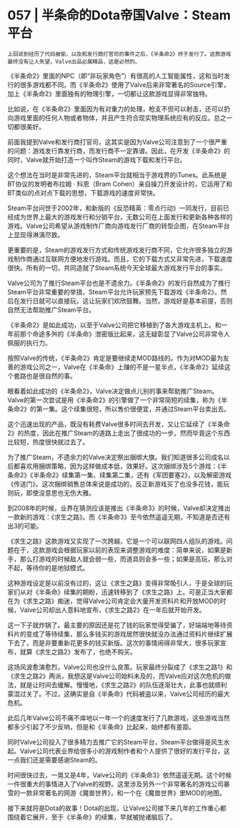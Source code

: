 # 057 | 半条命的Dota帝国Valve：Steam平台

    上回说到经历了代码被偷，以及和发行商打官司的事件之后，《半条命2》终于发行了。这款游戏最终没有让人失望，Valve出品必属精品，这是必然的。

《半条命2》里面的NPC（即“非玩家角色”）有很高的人工智能属性，这和当时发行的很多游戏都不同。而《半条命2》使用了Valve后来非常著名的Source引擎，加上《半条命2》里面独有的物理引擎，一切都让这款游戏显得非常独特。

比如说，在《半条命2》里面因为有对重力的处理，枪支不但可以射击，还可以扔向游戏里面的任何人物或者物体，并且产生符合现实物理系统应有的反应。总之一切都很美好。

前面我提到Valve和发行商打官司，这其实是因为Valve公司注意到了一个很严重的问题：游戏发行靠发行商，而发行商不一定靠谱。因此，在开发《半条命2》的同时，Valve就开始打造一个叫作Steam的游戏下载和发行平台。

这个想法在当时是非常先进的，Steam平台就相当于游戏界的iTunes。此系统是BT协议的发明者布拉姆 · 科恩（Bram Cohen）亲自操刀开发设计的，它运用了和BT类似的点对点下载的思想，下载游戏的速度非常快。

Steam平台问世于2002年，和新版的《反恐精英：零点行动》一同发行，目前已经成为世界上最大的游戏发行和分销平台，无数公司在上面发行和更新各种各样的游戏。Valve公司希望从游戏制作厂商向游戏发行厂商的转型企图，在Steam平台上显现得淋漓尽致。

更重要的是，Steam的游戏发行方式和传统游戏发行商不同，它允许很多独立的游戏制作商通过互联网方便地发行游戏。而且，它的下载方式又非常先进，下载速度很快。所有的一切，共同造就了Steam系统今天全球最大游戏发行平台的事实。

Valve公司为了推行Steam平台也是不遗余力。《半条命2》的发行自然成为了推行Steam平台非常重要的举措，Steam平台允许玩家预先下载游戏《半条命2》，然后在发行日就可以直接玩，这让玩家们欢欣鼓舞。当然，游戏好是基本前提，否则自然无法帮助推广Steam平台。

《半条命2》是如此成功，以至于Valve公司把它移植到了各大游戏主机上。和一年前那个命途多舛的《半条命》泄密版比起来，这无疑彰显了Valve公司非常令人佩服的执行力。

按照Valve的传统，《半条命2》肯定是要继续走MOD路线的。作为对MOD最为友善的游戏公司之一，Valve在《半条命》上赚的不是一星半点，《半条命2》延续这个套路也是很自然的事。

眼看着如此成功的《半条命2》，Valve决定做点儿别的事来帮助推广Steam。Valve的第一次尝试是用《半条命2》的引擎做了一个非常简短的续集，称为《半条命2》的第一集。这个续集很短，所以售价很便宜，并通过Steam平台卖出去。

这个迅速出现的产品，既没有耗费Valve很多时间去开发，又让它延续了《半条命2》的热度，因此在推广Steam的道路上走出了很成功的一步。然而毕竟这个东西比较短，热度很快就过去了。

为了推广Steam，不遗余力的Valve决定祭出捆绑大旗。我们知道很多公司成名以后都喜欢用捆绑策略，因为这样做成本低，效果好。这次捆绑涉及5个游戏：《半条命2》《半条命2》续集第一集、续集第二集，还有《军团要塞2》，以及解密游戏《传送门》。这次捆绑销售总体来说是成功的，反正新游戏买了也没多花钱，能玩则玩，即使没意思也无伤大雅。

到2008年的时候，业界在猜测应该是推出《半条命3》的时候，Valve却决定推出一款新的游戏：《求生之路》。而《半条命3》至今依然遥遥无期，不知道是否还有出3的可能。

《求生之路》这款游戏又实现了一次跨越，它是一个可以联网四人组队的游戏。问题在于，这款游戏会根据玩家以前的表现来调整游戏的难度：简单来说，如果是新手，那么打游戏的时候敌人就会弱一些，而道具则会多一些；如果是高玩，那么对不起，等待你的是地狱模式。

这种游戏设定是以前没有过的，这让《求生之路》变得非常吸引人，于是全球的玩家们从对《半条命》续集的期盼，迅速转移到了《求生之路》上。可是正当大家都在为《求生之路》痴迷，觉得Valve公司肯定会大量开发资料片和开放MOD的时候，Valve公司却出人意料地宣布，《求生之路2》在一年后就开始开发。

这一下子就炸锅了。最主要的原因还是花了钱的玩家觉得受骗了，好端端地等待资料片的变成了等待续集，那么多钱买的游戏居然很快就没办法通过资料片继续扩展下去了，而是非要重新花更多的钱买新版。这次的事情闹得非常大，很多玩家宣布，就算《求生之路2》发布了，也绝不购买。

这场风波愈演愈烈，Valve公司也没什么良策。玩家最终分裂成了《求生之路1》和《求生之路2》两派，我想这是Valve公司始料未及的，而Valve应对这次危机的做法，就是让时间去缓解。慢慢地，《求生之路2》的队伍逐渐壮大，此事也就顺利蒙混过关了。不过，这确实是自《半条命》代码被盗以来，Valve公司经历的最大危机。

此后几年Valve公司不痛不痒地以一年一个的速度发行了几款游戏，这些游戏当然都多少引起了不少反响，但是和《半条命》比起来，始终都有差距。

同时Valve公司投入了很多精力去推广它的Steam平台，Steam平台做得是风生水起。Valve公司代表业界给很多小的游戏制作者和个人提供了很好的发行平台，这一点我们还是需要感谢Steam的。

时间很快过去，一晃又是4年，Valve公司的《半条命3》依然遥遥无期。这个时候一件很重大的事情进入了Valve的视野。这里涉及另外一个非常著名的游戏公司暴雪的一款非常著名的网游《魔兽世界》，和一个在《魔兽世界》里MOD的地图。

接下来就将是Dota的故事！Dota的出现，让Valve公司接下来几年的工作重心都围绕着它展开，至于《半条命》的续集，早就被抛诸脑后了。
    